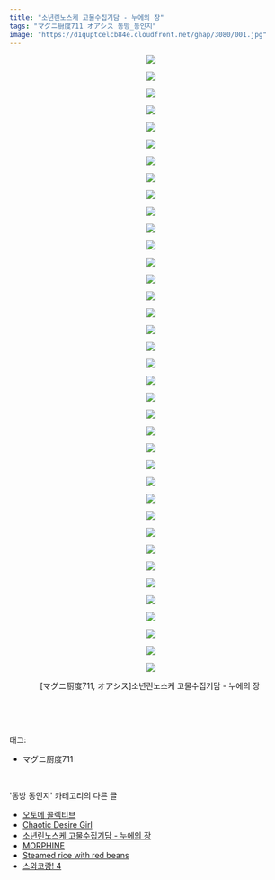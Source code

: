 ```yaml
---
title: "소년린노스케 고물수집기담 - 누에의 장"
tags: "マグニ厨度711 オアシス 동방_동인지"
image: "https://d1quptcelcb84e.cloudfront.net/ghap/3080/001.jpg"
---
```

<div class="article">
<p style="text-align: center; clear: none; float: none;"><img src="{{ site.imgserver8 }}/ghap/3080/001.jpg"/></p>
<p style="text-align: center; clear: none; float: none;"><img src="{{ site.imgserver8 }}/ghap/3080/002.jpg"/></p>
<p style="text-align: center; clear: none; float: none;"><img src="{{ site.imgserver8 }}/ghap/3080/003.jpg"/></p>
<p style="text-align: center; clear: none; float: none;"><img src="{{ site.imgserver8 }}/ghap/3080/004.jpg"/></p>
<p style="text-align: center; clear: none; float: none;"><img src="{{ site.imgserver8 }}/ghap/3080/005.jpg"/></p>
<p style="text-align: center; clear: none; float: none;"><img src="{{ site.imgserver8 }}/ghap/3080/006.jpg"/></p>
<p style="text-align: center; clear: none; float: none;"><img src="{{ site.imgserver8 }}/ghap/3080/007.jpg"/></p>
<p style="text-align: center; clear: none; float: none;"><img src="{{ site.imgserver8 }}/ghap/3080/008.jpg"/></p>
<p style="text-align: center; clear: none; float: none;"><img src="{{ site.imgserver8 }}/ghap/3080/009.jpg"/></p>
<p style="text-align: center; clear: none; float: none;"><img src="{{ site.imgserver8 }}/ghap/3080/010.jpg"/></p>
<p style="text-align: center; clear: none; float: none;"><img src="{{ site.imgserver8 }}/ghap/3080/011.jpg"/></p>
<p style="text-align: center; clear: none; float: none;"><img src="{{ site.imgserver8 }}/ghap/3080/012.jpg"/></p>
<p style="text-align: center; clear: none; float: none;"><img src="{{ site.imgserver8 }}/ghap/3080/013.jpg"/></p>
<p style="text-align: center; clear: none; float: none;"><img src="{{ site.imgserver8 }}/ghap/3080/014.jpg"/></p>
<p style="text-align: center; clear: none; float: none;"><img src="{{ site.imgserver8 }}/ghap/3080/015.jpg"/></p>
<p style="text-align: center; clear: none; float: none;"><img src="{{ site.imgserver8 }}/ghap/3080/016.jpg"/></p>
<p style="text-align: center; clear: none; float: none;"><img src="{{ site.imgserver8 }}/ghap/3080/017.jpg"/></p>
<p style="text-align: center; clear: none; float: none;"><img src="{{ site.imgserver8 }}/ghap/3080/018.jpg"/></p>
<p style="text-align: center; clear: none; float: none;"><img src="{{ site.imgserver8 }}/ghap/3080/019.jpg"/></p>
<p style="text-align: center; clear: none; float: none;"><img src="{{ site.imgserver8 }}/ghap/3080/020.jpg"/></p>
<p style="text-align: center; clear: none; float: none;"><img src="{{ site.imgserver8 }}/ghap/3080/021.jpg"/></p>
<p style="text-align: center; clear: none; float: none;"><img src="{{ site.imgserver8 }}/ghap/3080/022.jpg"/></p>
<p style="text-align: center; clear: none; float: none;"><img src="{{ site.imgserver8 }}/ghap/3080/023.jpg"/></p>
<p style="text-align: center; clear: none; float: none;"><img src="{{ site.imgserver8 }}/ghap/3080/024.jpg"/></p>
<p style="text-align: center; clear: none; float: none;"><img src="{{ site.imgserver8 }}/ghap/3080/025.jpg"/></p>
<p style="text-align: center; clear: none; float: none;"><img src="{{ site.imgserver8 }}/ghap/3080/026.jpg"/></p>
<p style="text-align: center; clear: none; float: none;"><img src="{{ site.imgserver8 }}/ghap/3080/027.jpg"/></p>
<p style="text-align: center; clear: none; float: none;"><img src="{{ site.imgserver8 }}/ghap/3080/028.jpg"/></p>
<p style="text-align: center; clear: none; float: none;"><img src="{{ site.imgserver8 }}/ghap/3080/029.jpg"/></p>
<p style="text-align: center; clear: none; float: none;"><img src="{{ site.imgserver8 }}/ghap/3080/030.jpg"/></p>
<p style="text-align: center; clear: none; float: none;"><img src="{{ site.imgserver8 }}/ghap/3080/031.jpg"/></p>
<p style="text-align: center; clear: none; float: none;"><img src="{{ site.imgserver8 }}/ghap/3080/032.jpg"/></p>
<p style="text-align: center; clear: none; float: none;"><img src="{{ site.imgserver8 }}/ghap/3080/033.jpg"/></p>
<p style="text-align: center; clear: none; float: none;"><img src="{{ site.imgserver8 }}/ghap/3080/034.jpg"/></p>
<p style="text-align: center; clear: none; float: none;"><img src="{{ site.imgserver8 }}/ghap/3080/035.jpg"/></p>
<p style="text-align: center; clear: none; float: none;"><img src="{{ site.imgserver8 }}/ghap/3080/036.jpg"/></p>
<p style="text-align: center; clear: none; float: none;"><img src="{{ site.imgserver8 }}/ghap/3080/037.jpg"/></p>
<p style="text-align: center; clear: none; float: none;">[マグニ厨度711, オアシス]소년린노스케 고물수집기담 - 누에의 장 </p>
<p><br/></p>
</div><br/>
<div class="tagTrail">
<p>태그: </p>
<ul>
<li>マグニ厨度711</li>
</ul>
</div><br/>
<div class="another">
<p>'동방 동인지' 카테고리의 다른 글</p>
<ul>
<li><a href="/ghap_3082">오토메 콜렉티브</a></li>
<li><a href="/ghap_3081">Chaotic Desire Girl</a></li>
<li><a href="/ghap_3080">소년린노스케 고물수집기담 - 누에의 장</a></li>
<li><a href="/ghap_3078">MORPHINE</a></li>
<li><a href="/ghap_3077">Steamed rice with red beans</a></li>
<li><a href="/ghap_3076">스와코랑! 4</a></li>
</ul>
</div><br/>
<div class="cb_module cb_fluid">
<div class="cb_wrt cb_profile">
</div><!-- commentList close -->
</div><br/>
